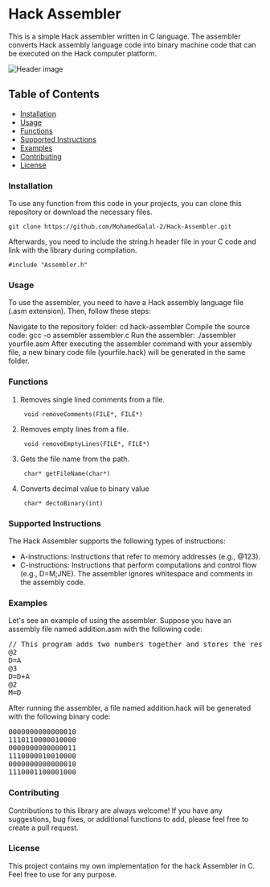 ﻿# Hack Assembler
This is a simple Hack assembler written in C language. The assembler converts Hack assembly language code into binary machine code that can be executed on the Hack computer platform.

![Header image](https://th.bing.com/th/id/R.b932f9faa777205cc4e157dad45ffa95?rik=%2fXUD3SYrwQ4nyw&pid=ImgRaw&r=0&sres=1&sresct=1)

## Table of Contents
- [Installation](#Installation)
- [Usage](#Usage)
- [Functions](#Functions)
- [Supported Instructions](#Supported-Instructions)
- [Examples](#Examples)
- [Contributing](#Contributing)
- [License](#License)

### Installation
To use any function from this code in your projects, you can clone this repository or download the necessary files.

    git clone https://github.com/MohamedGalal-2/Hack-Assembler.git
    
Afterwards, you need to include the string.h header file in your C code and link with the library during compilation.

    #include "Assembler.h"
  
### Usage
To use the assembler, you need to have a Hack assembly language file (.asm extension). Then, follow these steps:

Navigate to the repository folder: cd hack-assembler
Compile the source code: gcc -o assembler assembler.c
Run the assembler: ./assembler yourfile.asm
After executing the assembler command with your assembly file, a new binary code file (yourfile.hack) will be generated in the same folder.

### Functions
1. Removes single lined comments from a file.

        void removeComments(FILE*, FILE*)
  
2. Removes empty lines from a file.

        void removeEmptyLines(FILE*, FILE*)

3. Gets the file name from the path.

        char* getFileName(char*)

4. Converts decimal value to binary value
 
        char* dectoBinary(int)


### Supported Instructions
The Hack Assembler supports the following types of instructions:

* A-instructions: Instructions that refer to memory addresses (e.g., @123).
* C-instructions: Instructions that perform computations and control flow (e.g., D=M;JNE).
The assembler ignores whitespace and comments in the assembly code.

### Examples
Let's see an example of using the assembler. Suppose you have an assembly file named addition.asm with the following code:

<pre>
// This program adds two numbers together and stores the result in R2
@2
D=A
@3
D=D+A
@2
M=D
</pre>
After running the assembler, a file named addition.hack will be generated with the following binary code:
<pre>
0000000000000010
1110110000010000
0000000000000011
1110000010010000
0000000000000010
1110001100001000
</pre>

### Contributing
Contributions to this library are always welcome! If you have any suggestions, bug fixes, or additional functions to add, please feel free to create a pull request.

### License
This project contains my own implementation for the hack Assembler in C. Feel free to use for any purpose.

